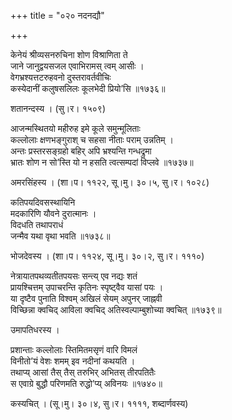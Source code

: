 +++
title = "०२० नदनद्यौ"

+++


केनेयं श्रीव्यसनरुचिना शोण विश्राणिता ते  
जाने जानुद्वयसजल एवाभिरामस् त्वम् आसीः ।  
वेगभ्रश्यत्तटरुहवनो दुस्तरावर्तवीचिः  
कस्येदानीं कलुषसलिलः कूलभेदी प्रियो’सि ॥१७३६॥  


शतानन्दस्य । (सु।र। १५०९)  


आजन्मस्थितयो महीरुह इमे कूले समुन्मूलिताः   
कल्लोलाः क्षणभङ्गुराश् च सहसा नीताः पराम् उन्नतिम् ।  
अन्तः प्रस्तरसङ्ग्रहो बहिर् अपि भ्रश्यन्ति गन्धद्रुमा   
भ्रातः शोण न सो’स्ति यो न हसति त्वत्सम्पदां विप्लवे ॥१७३७॥  


अमरसिंहस्य । (शा।प। ११२२, सू।मु। ३०।५, सु।र। १०२८)  


कतिपयदिवसस्थायिनि  
मदकारिणि यौवने दुरात्मानः ।  
विदधति तथापराधं  
जन्मैव यथा वृथा भवति ॥१७३८॥  


भोजदेवस्य । (शा।प। ११२४, सू।मु। ३०।२, सु।र। १११०)  


नेत्रायातपथव्यतीतपयसः सन्त्य् एव नद्यः शतं  
प्रायश्चित्तम् उपाचरन्ति कृतिनः स्पृष्ट्वैव यासां पयः ।  
या दृष्टैव पुनाति विश्वम् अखिलं सेयम् अपुनर् जाह्नवी  
विच्छिन्ना क्वचिद् आविला क्वचिद् अतिस्वल्पाम्बुशोच्या क्वचित् ॥१७३९॥  


उमापतिधरस्य ।  


प्रशान्ताः कल्लोलाः स्तिमितमसृणं वारि विमलं  
विनीतो’यं वेशः शमम् इव नदीनां कथयति ।  
तथाप्य् आसां तैस् तैस् तरुभिर् अभितस् तीरपतितैः   
स एवाग्रे बुद्धौ परिणमति रुद्धो’प्य् अविनयः ॥१७४०॥  


कस्यचित् । (सू।मु। ३०।४, सु।र। ११११, शब्दार्णवस्य)  

